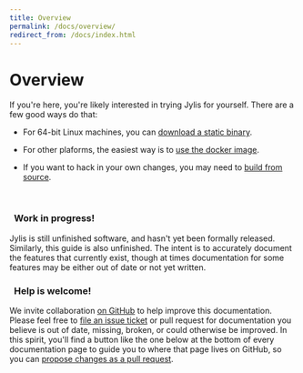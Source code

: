 ```yaml
---
title: Overview
permalink: /docs/overview/
redirect_from: /docs/index.html
---
```


# Overview

If you're here, you're likely interested in trying Jylis for yourself. There are a few good ways do that:

- For 64-bit Linux machines, you can [download a static binary](../download).

- For other plaforms, the easiest way is to [use the docker image](../docker).

- If you want to hack in your own changes, you may need to [build from source](../compile).

<br>
<div class="panel panel-warning">
  <div class="panel-heading">
    <h3 class="panel-title">
      <i class="fa fa-exclamation-triangle" aria-hidden="true"></i>&nbsp;
      Work in progress!
    </h3>
  </div>
  <div class="panel-body">
    Jylis is still unfinished software, and hasn't yet been formally released. Similarly, this guide is also unfinished. The intent is to accurately document the features that currently exist, though at times documentation for some features may be either out of date or not yet written.
  </div>
</div>

<div class="panel panel-info">
  <div class="panel-heading">
    <h3 class="panel-title">
      <i class="fa fa-pencil" aria-hidden="true"></i>&nbsp;
      Help is welcome!
    </h3>
  </div>
  <div class="panel-body">
    We invite collaboration <a href="https://github.com/jemc/jylis">on GitHub</a> to help improve this documentation. Please feel free to <a href="https://github.com/jemc/jylis/issues/new">file an issue ticket</a> or pull request for documentation you believe is out of date, missing, broken, or could otherwise be improved. In this spirit, you'll find a button like the one below at the bottom of every documentation page to guide you to where that page lives on GitHub, so you can <a href="https://help.github.com/articles/editing-files-in-another-user-s-repository/">propose changes as a pull request</a>.
  </div>
</div>
